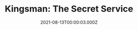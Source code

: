 ---
title: "Kingsman: The Secret Service"
year: 2014
date: 2021-08-13T00:00:03.000Z
permalink: /almanac/movies/2021-08-13-kingsman-the-secret-service/index.html
link: https://letterboxd.com/rknightuk/film/kingsman-the-secret-service/2/
rating: 3
---